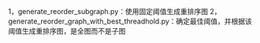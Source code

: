 1，generate_reorder_subgraph.py：使用固定阈值生成重排序图
2，generate_reorder_graph_with_best_threadhold.py：确定最佳阈值，并根据该阈值生成重排序图，是全图而不是子图